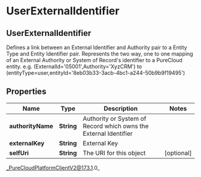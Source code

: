 # UserExternalIdentifier

## UserExternalIdentifier
Defines a link between an External Identifier and Authority pair to a Entity Type and Entity Identifier pair. Represents the two way, one to one mapping of an External Authority or System of Record&#39;s identifier to a PureCloud entity. e.g. (ExternalId&#x3D;&#39;05001&#39;,Authority&#x3D;&#39;XyzCRM&#39;) to (entityType&#x3D;user,entityId&#x3D;&#39;8eb03b33-3acb-4bc1-a244-50b9b9f19495&#39;)

## Properties

|Name | Type | Description | Notes|
|------------ | ------------- | ------------- | -------------|
| **authorityName** | **String** | Authority or System of Record which owns the External Identifier | |
| **externalKey** | **String** | External Key | |
| **selfUri** | **String** | The URI for this object | [optional] |



_PureCloudPlatformClientV2@173.1.0_
